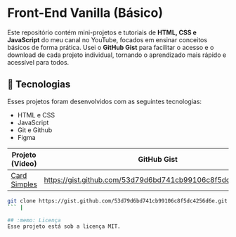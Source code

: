 # Front-End Vanilla (Básico)
Este repositório contém mini-projetos e tutoriais de **HTML, CSS e JavaScript** do meu canal no YouTube, focados em ensinar conceitos básicos de forma prática. Usei o **GitHub Gist** para facilitar o acesso e o download de cada projeto individual, tornando o aprendizado mais rápido e acessível para todos.

## 🚀 Tecnologias
Esses projetos foram desenvolvidos com as seguintes tecnologias:

- HTML e CSS
- JavaScript
- Git e Github
- Figma

|Projeto (Video)                                                 |GitHub Gist                                                 |Clonar                |
|----------------------------------------------------------------|------------------------------------------------------------|----------------------------------------------------------------------------------|
|[Card Simples](https://youtu.be/usIYMt8v2Uc?si=mZSsowER-V4cqqeG)|https://gist.github.com/53d79d6bd741cb99106c8f5dc4256d6e.git|
```bash 
git clone https://gist.github.com/53d79d6bd741cb99106c8f5dc4256d6e.git 
``` |

## :memo: Licença
Esse projeto está sob a licença MIT.

